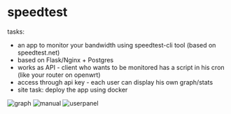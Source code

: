 # speedtest

tasks:

- an app to monitor your bandwidth using speedtest-cli tool (based on speedtest.net)
- based on Flask/Nginx + Postgres
- works as API - client who wants to be monitored has a script in his cron (like your router on openwrt)
- access through api key - each user can display his own graph/stats
- site task: deploy the app using docker

![graph](https://i.imgur.com/v43k2FC.png)
![manual](https://i.imgur.com/30xk5Qr.png)
![userpanel](https://i.imgur.com/QsG9nFN.png)

